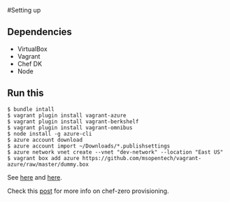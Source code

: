 #Setting up

## Dependencies
- VirtualBox
- Vagrant
- Chef DK
- Node

## Run this
```
$ bundle intall
$ vagrant plugin install vagrant-azure
$ vagrant plugin install vagrant-berkshelf
$ vagrant plugin install vagrant-omnibus
$ node install -g azure-cli
$ azure account download
$ azure account import ~/Downloads/*.publishsettings
$ azure network vnet create --vnet "dev-network" --location "East US"
$ vagrant box add azure https://github.com/msopentech/vagrant-azure/raw/master/dummy.box
```

See [here](https://unindented.org/articles/provision-azure-boxes-with-vagrant/) and [here](https://github.com/Azure/vagrant-azure).

Check this [post](https://christinemdraper.wordpress.com/2014/07/23/multi-node-topologies-using-vagrant-and-chef-zero/) for more info on chef-zero provisioning.
